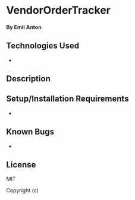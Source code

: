# VendorOrderTracker

#### By Emil Anton

#### 

## Technologies Used

* 

## Description



## Setup/Installation Requirements

* 

## Known Bugs

* 

## License

MIT

Copyright (c) 